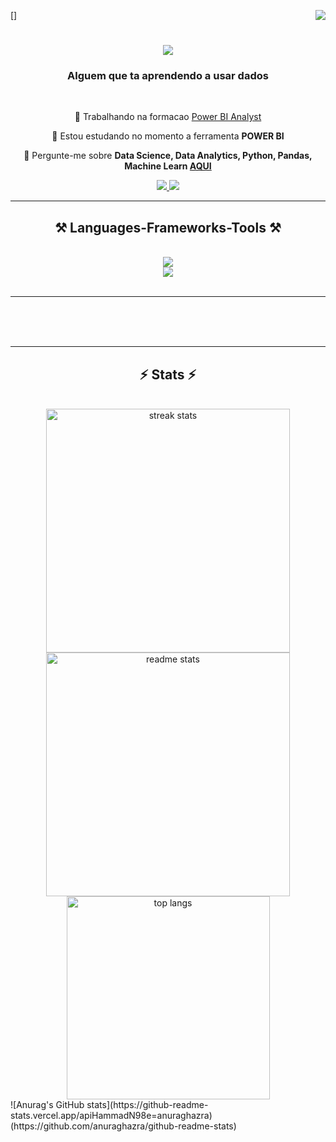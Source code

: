 [<img align="right" src="https://visitor-badge.laobi.icu/badge?page_id=HammadN98.HammadN98"/>]

<h1 align="center">
    <img src="https://readme-typing-svg.herokuapp.com/?font=Righteous&size=35&center=true&vCenter=true&width=500&height=70&duration=4000&lines=Falaa+CPX!+👋;+Nimer+Aqui!;" />
</h1>

<h3 align="center">Alguem que ta aprendendo a usar dados</h3>

<br/>

 <div align="center">
 
 🔭 Trabalhando na formacao [Power BI Analyst](https://www.dio.me/curso-power-bi)
 
 🌱  Estou estudando no momento a ferramenta **POWER BI**

💬  Pergunte-me sobre **Data Science, Data Analytics, Python, Pandas, Machine Learn [AQUI](https://github.com/HammadN98/HammadN98/issues)**



 </div>
 
<div align="center"> 
  <a href="nimerhammad98@gmail.com">
    <img src="https://img.shields.io/badge/Gmail-333333?style=for-the-badge&logo=gmail&logoColor=red" />
  </a>
  <a href="https://linkedin.com/in/pedro-sales-muniz" target="_blank">
    <img src="https://img.shields.io/badge/LinkedIn-0077B5?style=for-the-badge&logo=linkedin&logoColor=white" target="_blank" />
  </a>
 <!-- <a href="https://salesp07.github.io" target="_blank">
     <img src="https://img.shields.io/badge/Portfolio-FF5722?style=for-the-badge&logo=todoist&logoColor=white" target="_blank" /> <!-- sqlite, safari, google-chrome are other good icon options
  </a> --> 
</div>

 <hr/>
 
<h2 align="center">⚒️ Languages-Frameworks-Tools ⚒️</h2>
<br/>
<div align="center">
    <img src="https://skillicons.dev/icons?i=python,mysql,mongodb,sklearn,tensorflow,opencv,pytorch" /><br>
    <img src="https://skillicons.dev/icons?i=vscode,github,figma,git" />
</div>

<br/>
<hr/>


<br/><br/><br/>
</div>

<hr/>

<h2 align="center">⚡ Stats ⚡</h2>
<br>
<div align=center>
  <img width=390 src="https://github-readme-streak-stats-HammadN98.vercel.app/?user=HammadN98&count_private=true&theme=react&border_radius=10" alt="streak stats"/>
  <img width=390 src="https://github-readme-stats-HammadN98.vercel.app/api?username=HammadN98&count_private=true&show_icons=true&theme=react&rank_icon=github&border_radius=10" alt="readme stats" />
  <br/>
  <img width=325 align="center" src="https://github-readme-stats-HammadN98.vercel.app/api/top-langs/?username=HammadN98&hide=HTML&langs_count=8&layout=compact&theme=react&border_radius=10&size_weight=0.5&count_weight=0.5&exclude_repo=github-readme-stats" alt="top langs" />
</div>
![Anurag's GitHub stats](https://github-readme-stats.vercel.app/apiHammadN98e=anuraghazra) (https://github.com/anuraghazra/github-readme-stats)
